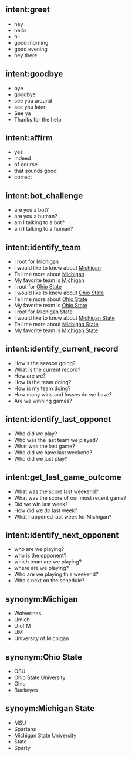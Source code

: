 ## intent:greet
- hey
- hello
- hi
- good morning
- good evening
- hey there

## intent:goodbye
- bye
- goodbye
- see you around
- see you later
- See ya
- Thanks for the help

## intent:affirm
- yes
- indeed
- of course
- that sounds good
- correct

## intent:bot_challenge
- are you a bot?
- are you a human?
- am I talking to a bot?
- am I talking to a human?

## intent:identify_team
- I root for [Michigan](team)
- I would like to know about [Michigan](team)
- Tell me more about [Michigan](team)
- My favorite team is [Michigan](team)
- I root for [Ohio State](team)
- I would like to know about [Ohio State](team)
- Tell me more about [Ohio State](team)
- My favorite team is [Ohio State](team)
- I root for [Michigan State](team)
- I would like to know about [Michigan State](team)
- Tell me more about [Michigan State](team)
- My favorite team is [Michigan State](team)


## intent:identify_current_record
- How's the season going?
- What is the current record?
- How are we?
- How is the team doing?
- How is my team doing?
- How many wins and losses do we have?
- Are we winning games?

## intent:identify_last_opponet
- Who did we play?
- Who was the last team we played?
- What was the last game?
- Who did we have last weekend?
- Who did we just play?

## intent:get_last_game_outcome
- What was the score last weekend?
- What was the score of our most recent game?
- Did we win last week?
- How did we do last week?
- What happened last week for Michigan?

## intent:identify_next_opponent
- who are we playing?
- who is the opponent?
- which team are we playing?
- where are we playing?
- Who are we playing this weekend?
- Who's next on the schedule?

## synonym:Michigan
- Wolverines
- Umich
- U of M
- UM
- University of Michigan

## synonym:Ohio State
- OSU
- Ohio State University
- Ohio
- Buckeyes

## synoym:Michigan State
- MSU
- Spartans
- Michigan State University
- State
- Sparty
